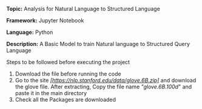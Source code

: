 **Topic:** Analysis for Natural Language to Structured Language

**Framework:** Jupyter Notebook

**Language:** Python

**Description:** A Basic Model to train Natural language to Structured Query Language

Steps to be followed before executing the project
1. Download the file before running the code
2. Go to the site _[https://nlp.stanford.edu/data/glove.6B.zip]_ and download the glove file. After extracting, Copy the file name _"glove.6B.100d_" and paste it in the main directory
3. Check all the Packages are downloaded
